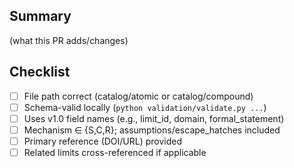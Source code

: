 ## Summary
(what this PR adds/changes)

## Checklist
- [ ] File path correct (catalog/atomic or catalog/compound)
- [ ] Schema-valid locally (`python validation/validate.py ...`)
- [ ] Uses v1.0 field names (e.g., limit_id, domain, formal_statement)
- [ ] Mechanism ∈ {S,C,R}; assumptions/escape_hatches included
- [ ] Primary reference (DOI/URL) provided
- [ ] Related limits cross-referenced if applicable
